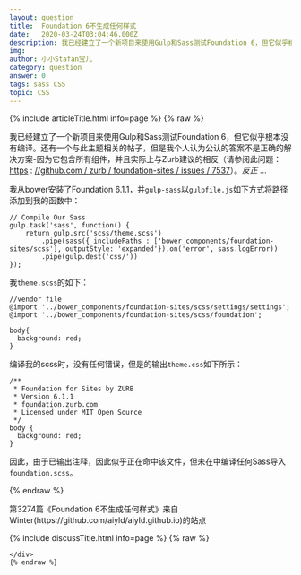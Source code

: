 ```yaml
---
layout: question
title:  Foundation 6不生成任何样式
date:   2020-03-24T03:04:46.000Z
description: 我已经建立了一个新项目来使用Gulp和Sass测试Foundation 6，但它似乎根本没有编译。还有一个与此主题相关的帖子，但是我个人认为公认的答案不是...
img: 
author: 小小Stafan宝儿
category: question
answer: 0
tags: sass CSS
topic: CSS
---
```

<div class="article-root">
  <div class="article">
    {% include articleTitle.html info=page %}
    {% raw %}
    <div class="article-content"><p><font style="vertical-align: inherit;"><font style="vertical-align: inherit;">我已经建立了一个新项目来使用Gulp和Sass测试Foundation 6，但它似乎根本没有编译。</font><font style="vertical-align: inherit;">还有一个与此主题相关的帖子，但是我个人认为公认的答案不是正确的解决方案-因为它包含所有组件，并且实际上与Zurb建议的相反（请参阅此问题：</font></font><a href="https://github.com/zurb/foundation-sites/issues/7537"><font style="vertical-align: inherit;"><font style="vertical-align: inherit;">https</font></font></a><font style="vertical-align: inherit;"><font style="vertical-align: inherit;"> : </font><a href="https://github.com/zurb/foundation-sites/issues/7537"><font style="vertical-align: inherit;">//github.com / zurb / foundation-sites / issues / 7537</font></a><font style="vertical-align: inherit;">）。</font></font><em><font style="vertical-align: inherit;"><font style="vertical-align: inherit;">反正</font></font></em><font style="vertical-align: inherit;"><font style="vertical-align: inherit;"> ...</font></font></p>

<p><font style="vertical-align: inherit;"><font style="vertical-align: inherit;">我从bower安装了Foundation 6.1.1，并</font></font><code>gulp-sass</code><font style="vertical-align: inherit;"><font style="vertical-align: inherit;">以</font></font><code>gulpfile.js</code><font style="vertical-align: inherit;"><font style="vertical-align: inherit;">如下方式</font><font style="vertical-align: inherit;">将路径添加到我的</font><font style="vertical-align: inherit;">函数中</font><font style="vertical-align: inherit;">：</font></font></p>

<pre><code>// Compile Our Sass<font></font>
gulp.task('sass', function() {<font></font>
    return gulp.src('scss/theme.scss')<font></font>
        .pipe(sass({ includePaths : ['bower_components/foundation-sites/scss'], outputStyle: 'expanded'}).on('error', sass.logError))<font></font>
        .pipe(gulp.dest('css/'))<font></font>
});<font></font>
</code></pre>

<p><font style="vertical-align: inherit;"><font style="vertical-align: inherit;">我</font></font><code>theme.scss</code><font style="vertical-align: inherit;"><font style="vertical-align: inherit;">的如下：</font></font></p>

<pre><code>//vendor file<font></font>
@import '../bower_components/foundation-sites/scss/settings/settings';<font></font>
@import '../bower_components/foundation-sites/scss/foundation';<font></font>
<font></font>
body{<font></font>
  background: red;<font></font>
}<font></font>
</code></pre>

<p><font style="vertical-align: inherit;"><font style="vertical-align: inherit;">编译我的scss时，没有任何错误，但是的输出</font></font><code>theme.css</code><font style="vertical-align: inherit;"><font style="vertical-align: inherit;">如下所示：</font></font></p>

<pre><code>/**<font></font>
 * Foundation for Sites by ZURB<font></font>
 * Version 6.1.1<font></font>
 * foundation.zurb.com<font></font>
 * Licensed under MIT Open Source<font></font>
 */<font></font>
body {<font></font>
  background: red;<font></font>
}<font></font>
</code></pre>

<p><font style="vertical-align: inherit;"><font style="vertical-align: inherit;">因此，由于已输出注释，因此似乎正在命中该文件，但未在中编译任何Sass导入</font></font><code>foundation.scss</code><font style="vertical-align: inherit;"><font style="vertical-align: inherit;">。</font></font></p></div>
    {% endraw %}
  </div>
  <p class="winter_mark">第3274篇《Foundation 6不生成任何样式》来自Winter(https://github.com/aiyld/aiyld.github.io)的站点</p>
  <div class="discuss-wrapper">
    {% include discussTitle.html info=page %}
    {% raw %}
    <div class="discuss-list">
    
    </div>
    {% endraw %}
  </div>
<div>
